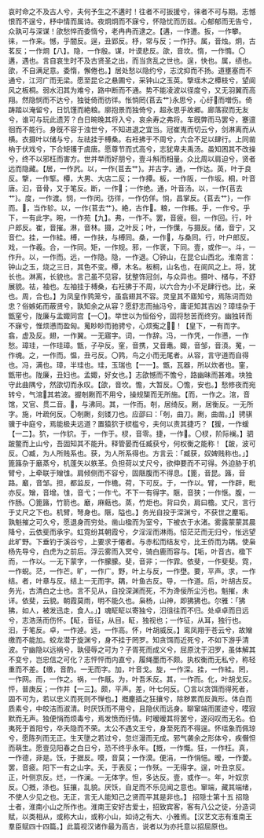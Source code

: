 <!-- { "loadSidebar": true } -->
哀时命之不及古人兮，夫何予生之不遘时！往者不可扳援兮，徕者不可与期。志憾恨而不逞兮，杼中情而属诗。夜炯炯而不寐兮，怀隐忧而历兹。心郁郁而无告兮，众孰可与深谋！欿愁悴而委惰兮，老冉冉而逮之。【遘，一作遭。扳，一作攀。徕，一作来。憾，乎闇反。逞，丑郢反。杼，常与反；一作抒。属，音烛。炯，古茗反；一作烱【八】。隐，一作殷。谋，叶谟悲反。欿，音坎。惰，一作憜。〇遘，遇也。言自哀生时不及古贤圣之出，而当贪乱之世也。逞，快也。属，绩也。欿，不自满足意。委惰，懈倦也。】居处愁以隐约兮，志沈抑而不扬。道壅塞而不通兮，江河广而无梁。愿至昆仑之悬圃兮，采钟山之玉英。擥瑶木之橝枝兮，望阆风之板桐。弱水汩其为难兮，路中断而不通。势不能凌波以径度兮，又无羽翼而高翔。然隐悯而不达兮，独徙倚而彷徉。怅惝罔{苢去艹}永思兮，心纡𨋎而増伤。倚踌踏以淹留兮，日饥馑而絶粮。廓抱景而独倚兮，超永思乎故郷。廊落寂而无友兮，谁可与玩此遗芳？白日晼晚其将入兮，哀余寿之弗将。车旣弊而马罢兮，蹇邅徊而不能行。身旣不容于浊世兮，不知进退之宜当。冠崔嵬而切云兮，剑淋离而从横。衣摄叶以储与兮，左祛挂于榑桑。右衽拂于不周兮，六合不足以肆行。上同凿枘于伏戏兮，下合矩镬于虞唐。愿尊节而式高兮，志犹卑夫禹汤。虽知困其不改操兮，终不以邪枉而害方。世并举而好朋兮，壹斗斛而相量。众比周以肩迫兮，贤者远而隐藏。【居，一作凥。以，一作{苢去艹}。并古字。通，一作达。英，叶于良反。擥，一作𢱯。橝，大男、大店二反；一作撢。板，一作阪，一作坂。桐，叶音唐。汩，音骨，又于笔反。断，一作𢇍；一作绝。通，叶音汤。以，一作{苢去艹}。度，一作渡。悯，一作闵。彷徉，一作仿佯。惝，昌掌反。{苢去艹}，一作而。𨋎，当作轸。以，一作{苢去艹}。絶，古作𢇍。粮，一作粻。乎，一作兮。乎下，一有此字。晼，一作苑【九】。弗，一作不。罢，音疲。徊，一作回。行，叶户郎反。崔，音摧。淋，音林。摄，之叶反；叶，一作僷，与摄反。储，音宁，又音伫。挂，一作絓。榑，一作扶，与榑同。桑，一作𣕐，与桑同。行，叶户郎反。戏，一作羲。合，一作同。矩，一作规。邪，一作衺，下同。壹，或作一。斗，一作升。以，一作而。远，一作隐。隐，一作退。〇钟山，在昆仑山西北。淮南言：钟山之玉，烧之三日，其色不变。橝，木名。板桐，山名也，在阆风之上。将，犹长也。淋离，长貌也。言己虽不见容，犹整饰冠剑，与众异也。摄叶、槠与，不舒展貌。袪，袖也。左袖挂于榑桑，右衽拂于不周，以六合为小不足肆行也。比，亲也。周，合也。】为凤皇作鹑笼兮，虽翕翅其不容。灵皇其不寤知兮，焉陈词而効忠？俗嫉妬而蔽贤兮，孰知余之从容？愿舒志而抽冯兮，庸讵知其吉凶？璋珪杂于甑窐兮，陇廉与孟娵同宫【一〇】。举世以为恒俗兮，固将愁苦而终穷。幽独转而不寐兮，惟烦懑而盈匈。䰟眇眇而驰骋兮，心烦寃之𢥞𢥞！【皇下，一有而字。翕，虚及反。翅，一作翼。一无寤字。词，一作辞。冯，一作凭，一作懑，一作愁。璋珪，一作珪璋。甑，子孕反。窐，音携，又音鼃。娵，音邹，音湏。䰟，一作魂。之，一作而。愠，丑弓反。〇鹑，鸟之小而无尾者。从容，言守道而自得也。冯，满也。璋，半珪也。珪，玉瑞也【一一】。甑，瓦器，所以炊者也。窐，甑带也。陇廉，丑妇也。孟娵，好女也。】志欿憾而不憺兮，路幽昧而甚难。块独守此曲隅兮，然欿切而永叹。【欿，音坎。憺，大暂反。〇憺，安也。】愁修夜而宛转兮，气涫𩰾其若波。握剞劂而不用兮，操规榘而无所施。【而，一作之。涫，音馆，又官、贯二音。𩰾，与沸同。其，一作而。剞，居绮反。劂，居衡反。一无所字。施，叶疏何反。〇剞劂，刻镂刀也。应邵曰：「剞，曲刀。劂，曲凿。」】骋骐骥于中庭兮，焉能极夫远道？置猿狖于棂槛兮，夫何以责其捷巧？【猨，一作蝯【一二】。狖，一作貁。于，一作于。棂，音零。捷，一作𢳿。〇棂，阶际襕。】驷跛鳖而上山兮，吾固知其不能升。释管晏而任臧获兮，何权衡之能称！【跛，波可反。〇臧，为人所贱系也。获，为人所系得也。方言云：「臧获，奴婢贱称也。」】篦簬杂于黀蒸兮，机蓬矢以䠶革。负担荷以丈尺兮，欲伸要而不可得。外迫胁于机臂兮，上牵联于矰隿。肩倾侧而不容兮，固陿腹而不得息。【篦，音昆。簬，音路。黀，音邹。担，都监反，一作檐。荷，下可反。于，一作以。臂，一作辟，毗亦反。矰，音增。隿，音弋；一作弋。不下一有得字。陿，音狭；一作惬。腹，一作肠。〇篦簬，竹箭也。黀，麻䕸也。蒸，竹炬也。背曰负，肩曰檐。丈尺，言行于丈尺之下也。机臂，弩身也。陿，隘也。】务光自投于深渊兮，不获世之麈垢。孰魁摧之可久兮，愿退身而穷处。凿山楹而为室兮，下被衣于水渚。雾露蒙蒙其晨降兮，云依斐而承宇。虹霓纷其朝霞兮，夕淫淫而淋雨。怊茫茫而无归兮，怅远望此旷野。下垂钓于溪谷兮，上要求于僊者。与赤松而结友兮，比王侨而为耦。使枭杨先导兮，白虎为之前后。浮云雾而入冥兮，骑白鹿而容与。【垢，叶音古。楹下而，一作以。一无下蒙字，一作朦朦。斐，音非；一作霏。依斐，一作斐斐。霓，一作蜺。茫，一作芒。旷，一作广。野，叶上与反，一作壄。要，平声。求，一作结。者，叶章与反。结上一无而字。耦，叶鱼古反。导，一作道。后，叶胡古反。务光，古清白之士也。言不见从，自投深渊而死，不为谗佞所尘污也。魁摧，未详。依斐，云貌。朝霞莫雨，明不能久也。枭杨，山神，即狒狒也。尔雅：「狒狒，如人，被发迅走，食人。」】魂眐眐以寄独兮，汩徂往而不归。处卓卓而日远兮，志浩荡而伤怀。【眐，音征，从目。眐，独视也；一作征，从耳，独行也。汩，于笔反。卓，一作逴。远，一作高。怀，叶胡威反。】鸾凤翔于苍云兮，故矰缴而不能加。蛟龙潜于旋渊兮，身不挂于罔罗。知贪饵而近死兮，不如下游乎清波。宁幽隐以远祸兮，孰侵辱之可为？子胥死而成义兮，屈原沈于汨罗，虽体解其不变兮，岂忠信之可化？志怦怦而内直兮，履绳墨而不颇。执权衡而无私兮，称轻重而不差。【缴，音酌。一无而字。加，叶音戈。旋，一作深。挂，一作絓。罔，一作网。而，一作之。祸，一作旤。为，叶吾禾反。其，一作而。化，叶胡戈反。怦，普庚反；一作并【一三】。颇，平声。差，叶七何反。〇言以贪饵而得死者，固不可为，若以忠义而死则不惮也。】摡麈插之狂攘兮，除秽累而反眞形。体白而质素兮，中皎洁而淑清。时厌饫而不用兮，且隐伏而远身。聊窜端而匿迹兮，嗼寂默而无声。独便悁而烦毒兮，焉发愤而纡情。时暧暧其将罢兮，遂闷叹而无名。伯夷死于首阳兮，卒夭隐而不荣。太公不遇文王兮，身至死而不得逞。怀瑶象而佩琼兮，愿陈列而无正。生天墬之若过兮，忽烂漫而无成。邪气袭余之形体兮，疾僭怛而萌生。愿壹见阳春之白日兮，恐不终乎永年。【摡，一作慨。狂，一作枉。真，一作德，非是。饫，于据反。嗼，音莫；一作漠。便涓，一作悁悒。暧，一作薆。罢，音疲。阳下一有之山字。夭，于表反；一作殀。一无得字。逞，叶丑京反。正，叶侧京反。烂，一作澜。一无体字。怛，多达反。壹，或作一。年，叶奴京反。〇摡，涤也。狂攘，乱貌。厌饫，自足而不乐见闻之意也。窜端，藏其端绪，不使人少见之也。无正，言无人能知己之贤而平其是非也。】
招隠士第十五
招隐士者，淮南小山之所作也。淮南王安好古爱士，招致宾客，客有八公之徒，分造词赋，以类相从，或称大山，或称小山，如诗之有大、小雅焉。【汉艺文志有淮南王羣臣赋四十四篇。】此篇视汉诸作最为高古，说者以为亦托意以招屈原也。

